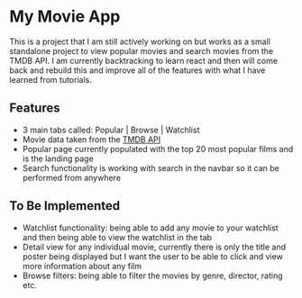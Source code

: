 # My Movie App

This is a project that I am still actively working on but works as a small standalone project to view popular movies and search movies from the TMDB API. I am currently backtracking 
to learn react and then will come back and rebuild this and improve all of the features with what I have learned from tutorials.

## Features
 - 3 main tabs called: Popular | Browse | Watchlist
 - Movie data taken from the [TMDB API](https://developers.themoviedb.org/3/getting-started/introduction)
 - Popular page currently populated with the top 20 most popular films and is the landing page
 - Search functionality is working with search in the navbar so it can be performed from anywhere
 
 ## To Be Implemented
 - Watchlist functionality: being able to add any movie to your watchlist and then being able to view the watchlist in the tab
 - Detail view for any individual movie, currently there is only the title and poster being displayed but I want the user to be able to click and view more information about any film
 - Browse filters: being able to filter the movies by genre, director, rating etc.
 

